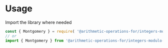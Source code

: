 # Usage

Import the library where needed
```js
const { Montgomery } = require( '@arithmetic-operations-for/integers-modulo-n-big-endian' ) ;
// or
import { Montgomery } from '@arithmetic-operations-for/integers-modulo-n-big-endian' ;
```
